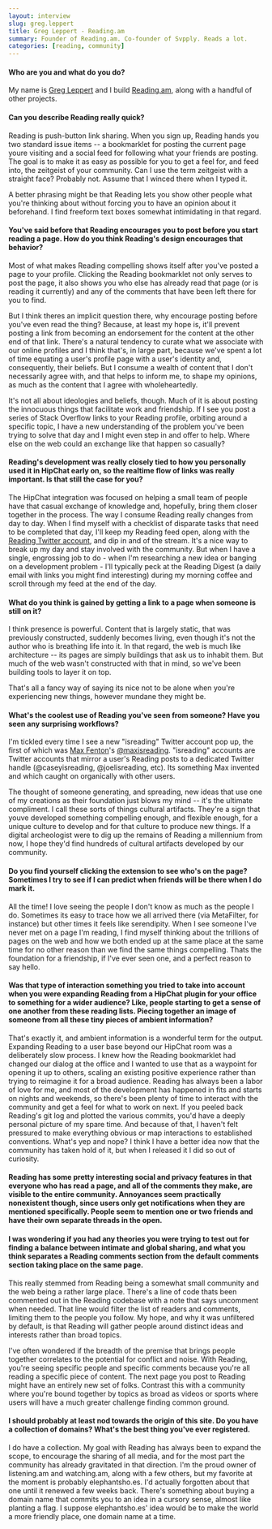 ```yaml
---
layout: interview
slug: greg.leppert
title: Greg Leppert - Reading.am
summary: Founder of Reading.am. Co-founder of Svpply. Reads a lot.
categories: [reading, community]
---
```


#### Who are you and what do you do?

My name is [Greg Leppert](http://twitter.com/leppert) and I build [Reading.am](http://reading.am), along with a handful of other projects.

#### Can you describe Reading really quick?

Reading is push-button link sharing. When you sign up, Reading hands you two standard issue items -- a bookmarklet for posting the current page youre visiting and a social feed for following what your friends are posting. The goal is to make it as easy as possible for you to get a feel for, and feed into, the zeitgeist of your community. Can I use the term zeitgeist with a straight face? Probably not. Assume that I winced there when I typed it.

A better phrasing might be that Reading lets you show other people what you're thinking about without forcing you to have an opinion about it beforehand. I find freeform text boxes somewhat intimidating in that regard.

#### You've said before that Reading encourages you to post before you start reading a page. How do you think Reading's design encourages that behavior?

Most of what makes Reading compelling shows itself after you've posted a page to your profile. Clicking the Reading bookmarklet not only serves to post the page, it also shows you who else has already read that page (or is reading it currently) and any of the comments that have been left there for you to find.

But I think theres an implicit question there, why encourage posting before you've even read the thing? Because, at least my hope is, it'll prevent posting a link from becoming an endorsement for the content at the other end of that link. There's a natural tendency to curate what we associate with our online profiles and I think that's, in large part, because we've spent a lot of time equating a user's profile page with a user's identity and, consequently, their beliefs. But I consume a wealth of content that I don't necessarily agree with, and that helps to inform me, to shape my opinions, as much as the content that I agree with wholeheartedly.

It's not all about ideologies and beliefs, though. Much of it is about posting the innocuous things that facilitate work and friendship. If I see you post a series of Stack Overflow links to your Reading profile, orbiting around a specific topic, I have a new understanding of the problem you've been trying to solve that day and I might even step in and offer to help. Where else on the web could an exchange like that happen so casually?

#### Reading's development was really closely tied to how you personally used it in HipChat early on, so the realtime flow of links was really important. Is that still the case for you?

The HipChat integration was focused on helping a small team of people have that casual exchange of knowledge and, hopefully, bring them closer together in the process. The way I consume Reading really changes from day to day. When I find myself with a checklist of disparate tasks that need to be completed that day, I'll keep my Reading feed open, along with the [Reading Twitter account](https://twitter.com/reading), and dip in and of the stream. It's a nice way to break up my day and stay involved with the community. But when I have a single, engrossing job to do - when I'm researching a new idea or banging on a development problem - I'll typically peck at the Reading Digest (a daily email with links you might find interesting) during my morning coffee and scroll through my feed at the end of the day.

#### What do you think is gained by getting a link to a page when someone is still on it?

I think presence is powerful. Content that is largely static, that was previously constructed, suddenly becomes living, even though it's not the author who is breathing life into it. In that regard, the web is much like architecture -- its pages are simply buildings that ask us to inhabit them. But much of the web wasn't constructed with that in mind, so we've been building tools to layer it on top.

That's all a fancy way of saying its nice not to be alone when you're experiencing new things, however mundane they might be.

#### What's the coolest use of Reading you've seen from someone? Have you seen any surprising workflows?

I'm tickled every time I see a new "isreading" Twitter account pop up, the first of which was [Max Fenton](http://twitter.com/maxfenton)'s [@maxisreading](http://twitter.com/maxisreading). "isreading" accounts are Twitter accounts that mirror a user's Reading posts to a dedicated Twitter handle (@caseyisreading, @joelisreading, etc). Its something Max invented and which caught on organically with other users.

The thought of someone generating, and spreading, new ideas that use one of my creations as their foundation just blows my mind -- it's the ultimate compliment. I call these sorts of things cultural artifacts. They're a sign that youve developed something compelling enough, and flexible enough, for a unique culture to develop and for that culture to produce new things. If a digital archeologist were to dig up the remains of Reading a millennium from now, I hope they'd find hundreds of cultural artifacts developed by our community.

#### Do you find yourself clicking the extension to see who's on the page? Sometimes I try to see if I can predict when friends will be there when I do mark it.

All the time! I love seeing the people I don't know as much as the people I do. Sometimes its easy to trace how we all arrived there (via MetaFilter, for instance) but other times it feels like serendipity. When I see someone I've never met on a page I'm reading, I find myself thinking about the trillions of pages on the web and how we both ended up at the same place at the same time for no other reason than we find the same things compelling. Thats the foundation for a friendship, if I've ever seen one, and a perfect reason to say hello.

#### Was that type of interaction something you tried to take into account when you were expanding Reading from a HipChat plugin for your office to something for a wider audience? Like, people starting to get a sense of one another from these reading lists. Piecing together an image of someone from all these tiny pieces of ambient information?

That's exactly it, and ambient information is a wonderful term for the output. Expanding Reading to a user base beyond our HipChat room was a deliberately slow process. I knew how the Reading bookmarklet had changed our dialog at the office and I wanted to use that as a waypoint for opening it up to others, scaling an existing positive experience rather than trying to reimagine it for a broad audience. Reading has always been a labor of love for me, and most of the development has happened in fits and starts on nights and weekends, so there's been plenty of time to interact with the community and get a feel for what to work on next. If you peeled back Reading's git log and plotted the various commits, you'd have a deeply personal picture of my spare time. And because of that, I haven't felt pressured to make everything obvious or map interactions to established conventions. What's yep and nope? I think I have a better idea now that the community has taken hold of it, but when I released it I did so out of curiosity.

#### Reading has some pretty interesting social and privacy features in that everyone who has read a page, and all of the comments they make, are visible to the entire community. Annoyances seem practically nonexistent though, since users only get notifications when they are mentioned specifically. People seem to mention one or two friends and have their own separate threads in the open.

#### I was wondering if you had any theories you were trying to test out for finding a balance between intimate and global sharing, and what you think separates a Reading comments section from the default comments section taking place on the same page.

This really stemmed from Reading being a somewhat small community and the web being a rather large place. There's a line of code thats been commented out in the Reading codebase with a note that says uncomment when needed. That line would filter the list of readers and comments, limiting them to the people you follow. My hope, and why it was unfiltered by default, is that Reading will gather people around distinct ideas and interests rather than broad topics.

I've often wondered if the breadth of the premise that brings people together correlates to the potential for conflict and noise. With Reading, you're seeing specific people and specific comments because you're all reading a specific piece of content. The next page you post to Reading might have an entirely new set of folks. Contrast this with a community where you're bound together by topics as broad as videos or sports where users will have a much greater challenge finding common ground.

#### I should probably at least nod towards the origin of this site. Do you have a collection of domains? What's the best thing you've ever registered.

I do have a collection. My goal with Reading has always been to expand the scope, to encourage the sharing of all media, and for the most part the community has already gravitated in that direction. I'm the proud owner of listening.am and watching.am, along with a few others, but my favorite at the moment is probably elephantsho.es. I'd actually forgotten about that one until it renewed a few weeks back. There's something about buying a domain name that commits you to an idea in a cursory sense, almost like planting a flag. I suppose elephantsho.es' idea would be to make the world a more friendly place, one domain name at a time.
